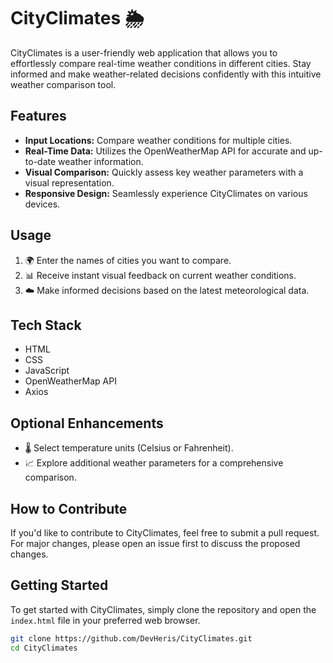 # CityClimates 🌦️

CityClimates is a user-friendly web application that allows you to effortlessly compare real-time weather conditions in different cities. Stay informed and make weather-related decisions confidently with this intuitive weather comparison tool.

## Features

- **Input Locations:** Compare weather conditions for multiple cities.
- **Real-Time Data:** Utilizes the OpenWeatherMap API for accurate and up-to-date weather information.
- **Visual Comparison:** Quickly assess key weather parameters with a visual representation.
- **Responsive Design:** Seamlessly experience CityClimates on various devices.

## Usage

1. 🌍 Enter the names of cities you want to compare.
2. 📊 Receive instant visual feedback on current weather conditions.
3. ☁️ Make informed decisions based on the latest meteorological data.

## Tech Stack

- HTML
- CSS
- JavaScript
- OpenWeatherMap API
- Axios

## Optional Enhancements

- 🌡️ Select temperature units (Celsius or Fahrenheit).
- 📈 Explore additional weather parameters for a comprehensive comparison.

## How to Contribute

If you'd like to contribute to CityClimates, feel free to submit a pull request. For major changes, please open an issue first to discuss the proposed changes.

## Getting Started

To get started with CityClimates, simply clone the repository and open the `index.html` file in your preferred web browser.

```bash
git clone https://github.com/DevHeris/CityClimates.git
cd CityClimates

```
